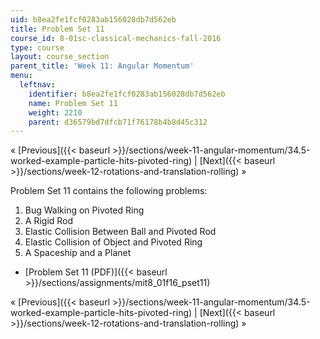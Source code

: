 ```yaml
---
uid: b8ea2fe1fcf0283ab156028db7d562eb
title: Problem Set 11
course_id: 8-01sc-classical-mechanics-fall-2016
type: course
layout: course_section
parent_title: 'Week 11: Angular Momentum'
menu:
  leftnav:
    identifier: b8ea2fe1fcf0283ab156028db7d562eb
    name: Problem Set 11
    weight: 2210
    parent: d36579bd7dfcb71f76178b4b8d45c312
---
```


« [Previous]({{< baseurl >}}/sections/week-11-angular-momentum/34.5-worked-example-particle-hits-pivoted-ring) | [Next]({{< baseurl >}}/sections/week-12-rotations-and-translation-rolling) »

Problem Set 11 contains the following problems:

1.  Bug Walking on Pivoted Ring
2.  A Rigid Rod
3.  Elastic Collision Between Ball and Pivoted Rod
4.  Elastic Collision of Object and Pivoted Ring
5.  A Spaceship and a Planet

*   [Problem Set 11 (PDF)]({{< baseurl >}}/sections/assignments/mit8_01f16_pset11)

« [Previous]({{< baseurl >}}/sections/week-11-angular-momentum/34.5-worked-example-particle-hits-pivoted-ring) | [Next]({{< baseurl >}}/sections/week-12-rotations-and-translation-rolling) »